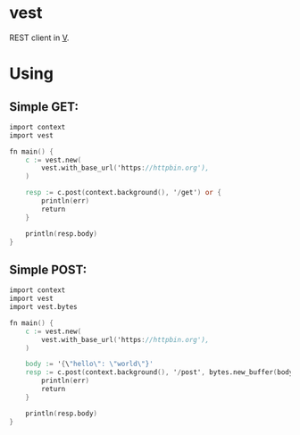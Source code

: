 # vest
REST client in [V](https://vlang.io).

# Using
## Simple GET:
```v
import context
import vest

fn main() {
	c := vest.new(
		vest.with_base_url('https://httpbin.org'),
	)

	resp := c.post(context.background(), '/get') or {
		println(err)
		return
	}

	println(resp.body)
}
```

## Simple POST:
```v
import context
import vest
import vest.bytes

fn main() {
	c := vest.new(
		vest.with_base_url('https://httpbin.org'),
	)

	body := '{\"hello\": \"world\"}'
	resp := c.post(context.background(), '/post', bytes.new_buffer(body.bytes())) or {
		println(err)
		return
	}

	println(resp.body)
}
```
